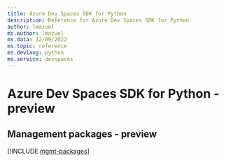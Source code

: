 ```yaml
---
title: Azure Dev Spaces SDK for Python
description: Reference for Azure Dev Spaces SDK for Python
author: lmazuel
ms.author: lmazuel
ms.data: 12/09/2022
ms.topic: reference
ms.devlang: python
ms.service: devspaces
---
```

# Azure Dev Spaces SDK for Python - preview

## Management packages - preview
[!INCLUDE [mgmt-packages](dev-spaces-mgmt-index.md)]